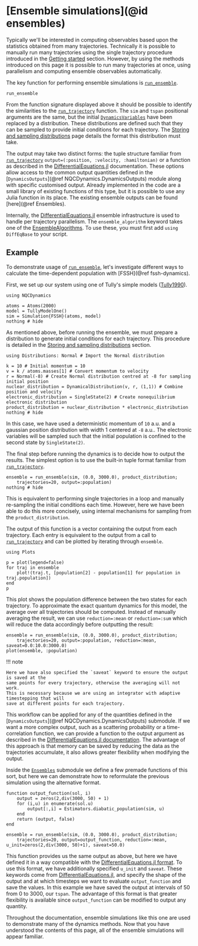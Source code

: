 # [Ensemble simulations](@id ensembles)

Typically we'll be interested in computing observables based upon the statistics
obtained from many trajectories.
Technically it is possible to manually run many trajectories using the single trajectory
procedure introduced in the [Getting started](@ref) section.
However, by using the methods introduced on this page it is possible to run many trajectories
at once, using parallelism and computing ensemble observables automatically.

The key function for performing ensemble simulations is [`run_ensemble`](@ref).

```@docs
run_ensemble
```

From the function signature displayed above it should be possible to identify the similarities to the [`run_trajectory`](@ref) function.
The `sim` and `tspan` positional arguments are the same, but the initial [`DynamicsVariables`](@ref) have been replaced by a distribution.
These distributions are defined such that they can be sampled to provide initial conditions for each trajectory.
The [Storing and sampling distributions](@ref) page details the format this distribution must take.

The output may take two distinct forms: the tuple structure familiar from [`run_trajectory`](@ref) `output=(:position, :velocity, :hamiltonian)`
or a function as described in the [DifferentialEquations.jl](https://diffeq.sciml.ai/stable/features/ensemble/#Performing-an-Ensemble-Simulation) documentation.
These options allow access to the common output quantities defined in the [`DynamicsOutputs`](@ref NQCDynamics.DynamicsOutputs) module
along with specific customised output.
Already implemented in the code are a small library of existing functions of this type, but it is possible to use any Julia function in its place.
The existing ensemble outputs can be found [here](@ref Ensembles).

Internally, the [DifferentialEquations.jl](https://diffeq.sciml.ai/stable/features/ensemble/#Performing-an-Ensemble-Simulation)
ensemble infrastructure is used to handle per trajectory parallelism.
The `ensemble_algorithm` keyword takes one of the [EnsembleAlgorithms](https://diffeq.sciml.ai/stable/features/ensemble/#EnsembleAlgorithms).
To use these, you must first add `using DiffEqBase` to your script.

## Example

To demonstrate usage of [`run_ensemble`](@ref), let's investigate different ways to calculate the time-dependent population
with [FSSH](@ref fssh-dynamics).

First, we set up our system using one of Tully's simple models ([Tully1990](@cite)).
```@example ensemble
using NQCDynamics

atoms = Atoms(2000)
model = TullyModelOne()
sim = Simulation{FSSH}(atoms, model)
nothing # hide
```

As mentioned above, before running the ensemble, we must prepare a distribution to generate
initial conditions for each trajectory.
This procedure is detailed in the [Storing and sampling distributions](@ref) section.
```@example ensemble
using Distributions: Normal # Import the Normal distribution

k = 10 # Initial momentum = 10
v = k / atoms.masses[1] # Convert momentum to velocity
r = Normal(-8) # Create Normal distribution centred at -8 for sampling initial position
nuclear_distribution = DynamicalDistribution(v, r, (1,1)) # Combine position and velocity
electronic_distribution = SingleState(2) # Create nonequilibrium electronic distribution
product_distribution = nuclear_distribution * electronic_distribution
nothing # hide
```
In this case, we have used a deterministic momentum of ``10`` a.u. and a
gaussian position distribution with width 1 centered at ``-8`` a.u..
The electronic variables will be sampled such that the initial population is confined
to the second state by `SingleState(2)`.

The final step before running the dynamics is to decide how to output the results.
The simplest option is to use the built-in tuple format familiar from [`run_trajectory`](@ref).
```@example ensemble
ensemble = run_ensemble(sim, (0.0, 3000.0), product_distribution;
    trajectories=20, output=:population)
nothing # hide
```
This is equivalent to performing single trajectories in a loop and manually re-sampling the initial conditions each time.
However, here we have been able to do this more concisely, using internal mechanisms for sampling from the `product_distribution`.

The output of this function is a vector containing the output from each trajectory.
Each entry is equivalent to the output from a call to [`run_trajectory`](@ref) and 
can be plotted by iterating through `ensemble`.
```@example ensemble
using Plots

p = plot(legend=false)
for traj in ensemble
    plot!(traj.t, [population[2] - population[1] for population in traj.population])
end
p
```
This plot shows the population difference between the two states for each trajectory.
To approximate the exact quantum dynamics for this model, the average over all trajectories should be computed.
Instead of manually averaging the result, we can use `reduction=:mean` or `reduction=:sum`
which will reduce the data accordingly before outputting the result:
```@example ensemble
ensemble = run_ensemble(sim, (0.0, 3000.0), product_distribution;
    trajectories=20, output=:population, reduction=:mean, saveat=0.0:10.0:3000.0)
plot(ensemble, :population)
```

!!! note

    Here we have also specified the `saveat` keyword to ensure the output is saved at the
    same points for every trajectory, otherwise the averaging will not work.
    This is necessary because we are using an integrator with adaptive timestepping that will
    save at different points for each trajectory.

This workflow can be applied for any of the quantities defined in the [`DynamicsOutputs`](@ref NQCDynamics.DynamicsOutputs) submodule.
If we want a more complex output, such as a scattering probability or a time-correlation function,
we can provide a function to the output argument as described in the
[DifferentialEquations.jl documentation](https://diffeq.sciml.ai/stable/features/ensemble/#Building-a-Problem).
The advantage of this approach is that memory can be saved by reducing the data as the trajectories accumulate,
it also allows greater flexibility when modifying the output.

Inside the [`Ensembles`](@ref) submodule we define a few premade functions of this sort, but here
we can demonstrate how to reformulate the previous simulation using the alternative format.
```@example ensemble
function output_function(sol, i)
    output = zeros(2,div(3000, 50) + 1)
    for (i,u) in enumerate(sol.u)
        output[:,i] = Estimators.diabatic_population(sim, u)
    end
    return (output, false)
end

ensemble = run_ensemble(sim, (0.0, 3000.0), product_distribution;
    trajectories=20, output=output_function, reduction=:mean, u_init=zeros(2,div(3000, 50)+1), saveat=50.0)
```
This function provides us the same output as above, but here we have defined it
in a way compatible with the [DifferentialEquations.jl format](https://diffeq.sciml.ai/stable/features/ensemble/#Building-a-Problem).
To use this format, we have additionally specified `u_init` and `saveat`.
These keywords come from [DifferentialEquations.jl](https://diffeq.sciml.ai/stable/features/ensemble/#Building-a-Problem),
and specify the shape of the output and at which timesteps we want to evaluate `output_function` and save the values.
In this example we have saved the output at intervals of 50 from 0 to 3000, our `tspan`.
The advantage of this format is that greater flexibility is available
since `output_function` can be modified to output any quantity.

Throughout the documentation, ensemble simulations like this one are used to demonstrate
many of the dynamics methods.
Now that you have understood the contents of this page, all of the ensemble simulations
will appear familiar.
